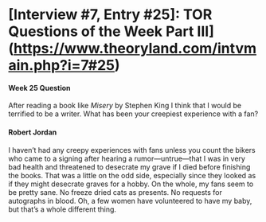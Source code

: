 # [Interview #7, Entry #25]: TOR Questions of the Week Part III](https://www.theoryland.com/intvmain.php?i=7#25)

#### Week 25 Question

After reading a book like
*Misery*
by Stephen King I think that I would be terrified to be a writer. What has been your creepiest experience with a fan?

#### Robert Jordan

I haven’t had any creepy experiences with fans unless you count the bikers who came to a signing after hearing a rumor—untrue—that I was in very bad health and threatened to desecrate my grave if I died before finishing the books. That was a little on the odd side, especially since they looked as if they might desecrate graves for a hobby. On the whole, my fans seem to be pretty sane. No freeze dried cats as presents. No requests for autographs in blood. Oh, a few women have volunteered to have my baby, but that’s a whole different thing.

